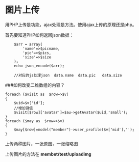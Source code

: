 图片上传
===================

用PHP上传是功能，ajax处理是方法。使用ajax上传的原理还是php。

首先要知道PHP如何返回json数据：

```
	$arr = array(
		'name'=>$picname,
		'pic'=>$pics,
		'size'=>$size
	);
	echo json_encode($arr);
	
	//对应的js处理json  data.name  data.pic   data.size
```

###如何改变二维数组的内容？
```
foreach ($visit as  $row=>$v)
{
	$uid=$v['id'];
	//增加键值
	$visit[$row]['avatar']=$au->getAvatar($uid,'small');
}
foreach ($may as  $row=>$v)
{
	$may[$row]=model("member")->user_profile($v['mid'],'');
}
```
上传两种图片，一张原图，一张缩略图

上传图片的方法在 **membet/test/uploadimg**
